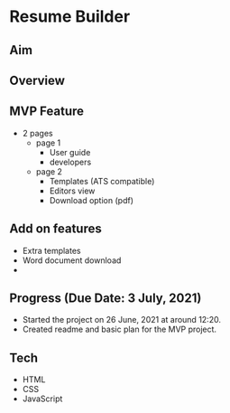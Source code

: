 # Resume Builder

## Aim

## Overview

## MVP Feature
- 2 pages
  - page 1
    - User guide
    - developers
  - page 2
    - Templates (ATS compatible)
    - Editors view
    - Download option (pdf)

## Add on features
- Extra templates
- Word document download
- 


## Progress (Due Date: 3 July, 2021)
- Started the project on 26 June, 2021 at around 12:20.
- Created readme and basic plan for the MVP project.

## Tech
- HTML
- CSS
- JavaScript
